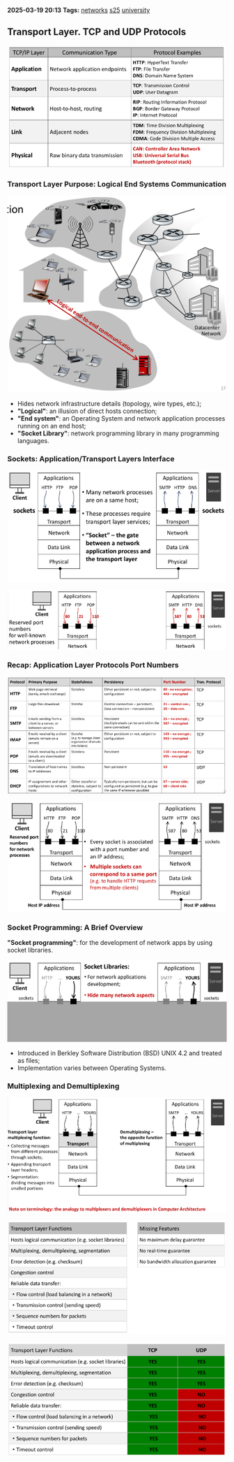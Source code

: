 **2025-03-19 20:13**
**Tags:** [networks](../2%20-%20tags/networks.md) [s25](../3%20-%20indexes/s25.md) [university](../3%20-%20indexes/university.md)

## Transport Layer. TCP and UDP Protocols

![](../attachments/Pasted%20image%2020250319201502.png)

### Transport Layer Purpose: Logical End Systems Communication

![](../attachments/Pasted%20image%2020250319201641.png)

- Hides network infrastructure details (topology, wire types, etc.);
- **"Logical"**: an illusion of direct hosts connection;
- **"End system"**: an Operating System and network application processes running on an end host;
- **"Socket Library"**: network programming library in many programming languages.

### Sockets: Application/Transport Layers Interface

![](../attachments/Pasted%20image%2020250319202501.png)

![](../attachments/Pasted%20image%2020250319202554.png)

### Recap: Application Layer Protocols Port Numbers

![](../attachments/Pasted%20image%2020250319202646.png)

![](../attachments/Pasted%20image%2020250319202756.png)

### Socket Programming: A Brief Overview

**"Socket programming"**: for the development of network apps by using socket libraries.

![](../attachments/Pasted%20image%2020250319202939.png)

- Introduced in Berkley Software Distribution (BSD) UNIX 4.2 and treated as files;
- Implementation varies between Operating Systems.

### Multiplexing and Demultiplexing

![](../attachments/Pasted%20image%2020250319203130.png)

![](../attachments/Pasted%20image%2020250319203228.png)

![](../attachments/Pasted%20image%2020250319204035.png)
